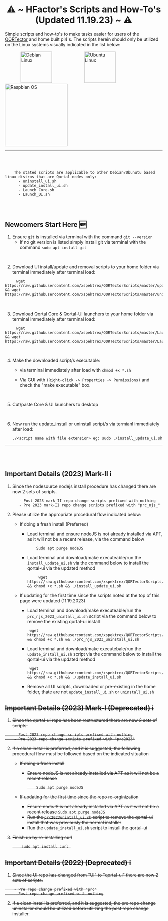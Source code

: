 
<h1 align="center">
⚠️ ~ HFactor's Scripts and How-To's (Updated 11.19.23) ~ ⚠️
</h1>

Simple scripts and how-to's to make tasks easier for users of the [QORTector](https://test.crowetic.com/index.php/product/qortector-gen-2/) and home built pi4's.  The scripts herein should only be utilized on the Linux systems visually indicated in the list below:

<p align="left">
<img src="https://seeklogo.com/images/D/debian-logo-0BECE23D11-seeklogo.com.png" width="100" hspace="50" alt="Debian Linux" />
<img src="https://seeklogo.com/images/U/ubuntu-logo-7F6533BEF8-seeklogo.com.png" width="100" hspace="50" alt="Ubuntu Linux"/>
<img src="https://upload.wikimedia.org/wikipedia/commons/b/b1/Raspbian_logo.png" width="200" alt="Raspbian OS"/>
</p>

---
<br><br>
```
    The stated scripts are applicable to other Debian/Ubunutu based linux distros that are Qortal nodes only:
      - uninstall_ui.sh
      - update_install_ui.sh
      - Launch_Core.sh
      - Launch_UI.sh
```
<br><br>
## Newcomers Start Here 🆕

1. Ensure `git` is installed via terminal with the command `git --version`
    - If no git version is listed simply install git via terminal with the command `sudo apt install git`
      
<br>

2. Download UI install/update and removal scripts to your home folder via terminal immediately after terminal load:
```
     wget https://raw.githubusercontent.com/xspektrex/QORTectorScripts/master/update_install_ui.sh && wget https://raw.githubusercontent.com/xspektrex/QORTectorScripts/master/uninstall_ui.sh
```
<br>

3. Download Qortal Core & Qortal-UI launchers to your home folder via terminal immediately after terminal load:
```
     wget https://raw.githubusercontent.com/xspektrex/QORTectorScripts/master/Launch_Core.sh && wget https://raw.githubusercontent.com/xspektrex/QORTectorScripts/master/Launch_UI.sh
```
<br>

4. Make the downloaded script/s executable:

    - via terminal immediately after load with  `chmod +x *.sh`

    - Via GUI with  `(Right-click -> Properties -> Permissions)` and check the "make executable" box.
<br>

5. Cut/paste Core & UI launchers to desktop
<br>

6. Now run the update_install or uninstall script/s via termianl immediately after load:
   ```
   ./<script name with file extension> eg: sudo ./install_update_ui.sh
   ```
---
<br><br>
## Important Details (2023) Mark-II ℹ️

1. Since the nodesource nodejs install procedure has changed there are now 2 sets of scripts.

    ```
       - Post 2023 mark-II repo change scripts prefixed with nothing
       - Pre 2023 mark-II repo change scripts prefixed with "prc_njs_"
    ```

3.  Please utilize the appropriate procedural flow indicated below:
    - If doing a fresh install (Preferred)
        - Load terminal and ensure nodeJS is not already installed via APT, as it will not be a recent release, via the command below
           ```
               Sudo apt purge nodeJS
           ```
       - Load terminal and download/make executeable/run the `install_update_ui.sh` via the command below to install the qortal-ui via the updated method
         ```
              wget https://raw.githubusercontent.com/xspektrex/QORTectorScripts/master/install_update_ui.sh && chmod +x *.sh && ./install_update_ui.sh
         ```
      
    - If updating for the first time since the scripts noted at the top of this page were updated (11.19.2023)
        - Load terminal and download/make executeable/run the `prc_njs_2023_unintall_ui.sh` script via the command below to remove the existing qortal-ui install
             ```
              wget https://raw.githubusercontent.com/xspektrex/QORTectorScripts/master/prc_njs_2023_uninstall_ui.sh && chmod +x *.sh && ./prc_njs_2023_uninstall_ui.sh
             ```
        - Load terminal and download/make executebale/run the `update_install_ui.sh` script via the command below to install the qortal-ui via the updated method
             ```
              wget https://raw.githubusercontent.com/xspektrex/QORTectorScripts/master/update_install_ui.sh && chmod +x *.sh && ./update_install_ui.sh
             ```
        - Remove all UI scripts, downloaded or pre-existing in the home folder, thate are not `update_install_ui.sh` or `uninstall_ui.sh`

## <strike>Important Details (2023) Mark-I (Deprecated) ℹ️

1. Since the qortal-ui repo has been restructured there are now 2 sets of scripts.

```
    - Post 2023 repo change scripts prefixed with nothing
    - Pre 2023 repo change scripts prefixed with "prc2023"
```

2.  If a clean install is preferred, and it is suggested, the following procedural flow must be followed based on the indicated situation
    - If doing a fresh install 
        - Ensure nodeJS is not already installed via APT as it will not be a recent release
           ```
               Sudo apt purge nodeJS
           ```
      
    - If updating for the first time since the repo re-orginization
        - Ensure nodeJS is not already installed via APT as it will not be a recent release
              ```
                Sudo apt purge nodeJS
              ```
        - Run the `prc2023unintall_ui.sh` script to remove the qortal-ui install that was previously the normal installer
        - Run the `update_install_ui.sh` script to install the qortal-ui
        
3. Finish up by re-installing curl
   
           sudo apt install curl 


    
## Important Details (2022) (Deprecated) ℹ️

1. Since the UI repo has changed from "UI" to "qortal-ui" there are now 2 sets of scripts.

```
    - Pre repo change prefixed with "prc"
    - Post repo change prefixed with nothing
```
    
2.  If a clean install is preferred, and it is suggested, the pre repo change uninstaller should be utilized before utilizing the post repo change installer.

